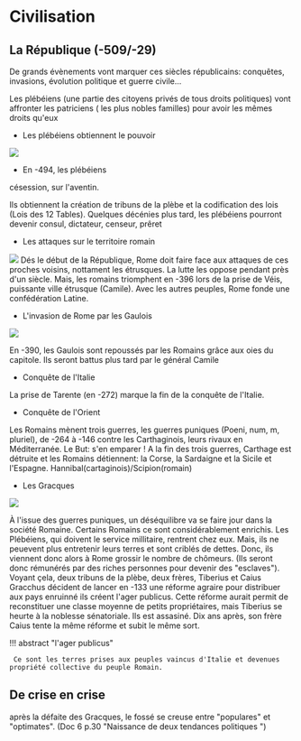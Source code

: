 # Civilisation
## La République (-509/-29)

De grands évènements vont marquer ces siècles républicains: conquêtes, invasions, évolution politique et guerre civile...

Les plébéiens (une partie des citoyens privés de tous droits politiques) vont affronter les patriciens ( les plus nobles familles) pour avoir les mêmes droits qu'eux

* Les plébéiens obtiennent le pouvoir

![](https://www.ancient-origins.net/sites/default/files/styles/large/public/The-Secession-of-the-Plebeians.jpg)

* En -494, les plébéiens

césession, sur l'aventin.

Ils obtiennent la création de tribuns de la plèbe et la codification des lois (Lois des 12 Tables). Quelques décénies plus tard, les plébéiens pourront devenir consul, dictateur, censeur, prêret

* Les attaques sur le territoire romain

![](https://i0.wp.com/thehistorianshut.com/wp-content/uploads/2020/07/Camillus-Rescuing-Rome-From-Brennus-Painted-By-Sebastiano-Ricci-1659%E2%80%931734-Public-Domain-via-Creative-Commons.jpg)
Dés le début de la République, Rome doit faire face aux attaques de ces proches voisins, nottament les étrusques. La lutte les oppose pendant près d'un siècle. Mais, les romains triomphent en -396 lors de la prise de Véis, puissante ville étrusque (Camile). Avec les autres peuples, Rome fonde une confédération Latine.

* L'invasion de Rome par les Gaulois

![](https://www.etaletaculture.fr/wp-content/uploads/2015/07/Brennus-vae-victis.jpg)

En -390, les Gaulois sont repoussés par les Romains grâce aux oies du capitole. Ils seront battus plus tard par le général Camile

* Conquête de l'Italie

La prise de Tarente (en -272) marque la fin de la conquête de l'Italie.

* Conquête de l'Orient

Les Romains mènent trois guerres, les guerres puniques (Poeni, num, m, pluriel), de -264 à -146  contre les Carthaginois, leurs rivaux en Méditerranée. Le But: s'en emparer ! A la fin des trois guerres, Carthage est détruite et les Romains détiennent: la Corse, la Sardaigne et la Sicile et l'Espagne. Hannibal(cartaginois)/Scipion(romain)

* Les Gracques

![](http://uoh.univ-montp3.fr/latin_remiseaniveau/LA9/res/3107138814_447ff4b093.jpg)

À l'issue des guerres puniques, un déséquilibre va se faire jour dans la société Romaine. Certains Romains ce sont considérablement enrichis. Les Plébéiens, qui doivent le service millitaire, rentrent chez eux. Mais, ils ne peuevent plus entretenir leurs terres et sont criblés de dettes. Donc, ils viennent donc alors à Rome grossir le nombre de chômeurs. (Ils seront donc rémunérés par des riches personnes pour devenir des "esclaves"). Voyant çela, deux tribuns de la plèbe, deux frères, Tiberius et Caius Gracchus décident de lancer en -133 une réforme agraire pour distribuer aux pays enruinné ils créent l'ager publicus. Cette réforme aurait permit de reconstituer une classe moyenne de petits propriétaires, mais Tiberius se heurte à la noblesse sénatoriale. Ils est assasiné. Dix ans après, son frère Caius tente la même réforme et subit le même sort.

!!! abstract "l'ager publicus"

     Ce sont les terres prises aux peuples vaincus d'Italie et devenues propriété collective du peuple Romain.


## De crise en crise


après la défaite des Gracques, le fossé se creuse entre "populares" et "optimates". (Doc 6 p.30 "Naissance de deux tendances politiques ")

